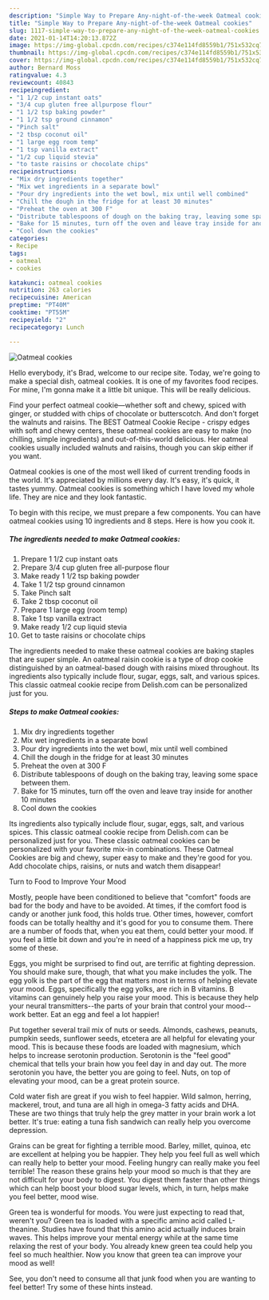 ```yaml
---
description: "Simple Way to Prepare Any-night-of-the-week Oatmeal cookies"
title: "Simple Way to Prepare Any-night-of-the-week Oatmeal cookies"
slug: 1117-simple-way-to-prepare-any-night-of-the-week-oatmeal-cookies
date: 2021-01-14T14:20:13.872Z
image: https://img-global.cpcdn.com/recipes/c374e114fd8559b1/751x532cq70/oatmeal-cookies-recipe-main-photo.jpg
thumbnail: https://img-global.cpcdn.com/recipes/c374e114fd8559b1/751x532cq70/oatmeal-cookies-recipe-main-photo.jpg
cover: https://img-global.cpcdn.com/recipes/c374e114fd8559b1/751x532cq70/oatmeal-cookies-recipe-main-photo.jpg
author: Bernard Moss
ratingvalue: 4.3
reviewcount: 40843
recipeingredient:
- "1 1/2 cup instant oats"
- "3/4 cup gluten free allpurpose flour"
- "1 1/2 tsp baking powder"
- "1 1/2 tsp ground cinnamon"
- "Pinch salt"
- "2 tbsp coconut oil"
- "1 large egg room temp"
- "1 tsp vanilla extract"
- "1/2 cup liquid stevia"
- "to taste raisins or chocolate chips"
recipeinstructions:
- "Mix dry ingredients together"
- "Mix wet ingredients in a separate bowl"
- "Pour dry ingredients into the wet bowl, mix until well combined"
- "Chill the dough in the fridge for at least 30 minutes"
- "Preheat the oven at 300 F"
- "Distribute tablespoons of dough on the baking tray, leaving some space between them."
- "Bake for 15 minutes, turn off the oven and leave tray inside for another 10 minutes"
- "Cool down the cookies"
categories:
- Recipe
tags:
- oatmeal
- cookies

katakunci: oatmeal cookies 
nutrition: 263 calories
recipecuisine: American
preptime: "PT40M"
cooktime: "PT55M"
recipeyield: "2"
recipecategory: Lunch

---
```



![Oatmeal cookies](https://img-global.cpcdn.com/recipes/c374e114fd8559b1/751x532cq70/oatmeal-cookies-recipe-main-photo.jpg)

Hello everybody, it's Brad, welcome to our recipe site. Today, we're going to make a special dish, oatmeal cookies. It is one of my favorites food recipes. For mine, I'm gonna make it a little bit unique. This will be really delicious.

Find your perfect oatmeal cookie—whether soft and chewy, spiced with ginger, or studded with chips of chocolate or butterscotch. And don&#39;t forget the walnuts and raisins. The BEST Oatmeal Cookie Recipe - crispy edges with soft and chewy centers, these oatmeal cookies are easy to make (no chilling, simple ingredients) and out-of-this-world delicious. Her oatmeal cookies usually included walnuts and raisins, though you can skip either if you want.

Oatmeal cookies is one of the most well liked of current trending foods in the world. It's appreciated by millions every day. It's easy, it's quick, it tastes yummy. Oatmeal cookies is something which I have loved my whole life. They are nice and they look fantastic.


To begin with this recipe, we must prepare a few components. You can have oatmeal cookies using 10 ingredients and 8 steps. Here is how you cook it.

<!--inarticleads1-->

##### The ingredients needed to make Oatmeal cookies:

1. Prepare 1 1/2 cup instant oats
1. Prepare 3/4 cup gluten free all-purpose flour
1. Make ready 1 1/2 tsp baking powder
1. Take 1 1/2 tsp ground cinnamon
1. Take Pinch salt
1. Take 2 tbsp coconut oil
1. Prepare 1 large egg (room temp)
1. Take 1 tsp vanilla extract
1. Make ready 1/2 cup liquid stevia
1. Get to taste raisins or chocolate chips


The ingredients needed to make these oatmeal cookies are baking staples that are super simple. An oatmeal raisin cookie is a type of drop cookie distinguished by an oatmeal-based dough with raisins mixed throughout. Its ingredients also typically include flour, sugar, eggs, salt, and various spices. This classic oatmeal cookie recipe from Delish.com can be personalized just for you. 

<!--inarticleads2-->

##### Steps to make Oatmeal cookies:

1. Mix dry ingredients together
1. Mix wet ingredients in a separate bowl
1. Pour dry ingredients into the wet bowl, mix until well combined
1. Chill the dough in the fridge for at least 30 minutes
1. Preheat the oven at 300 F
1. Distribute tablespoons of dough on the baking tray, leaving some space between them.
1. Bake for 15 minutes, turn off the oven and leave tray inside for another 10 minutes
1. Cool down the cookies


Its ingredients also typically include flour, sugar, eggs, salt, and various spices. This classic oatmeal cookie recipe from Delish.com can be personalized just for you. These classic oatmeal cookies can be personalized with your favorite mix-in combinations. These Oatmeal Cookies are big and chewy, super easy to make and they&#39;re good for you. Add chocolate chips, raisins, or nuts and watch them disappear! 

Turn to Food to Improve Your Mood


Mostly, people have been conditioned to believe that "comfort" foods are bad for the body and have to be avoided. At times, if the comfort food is candy or another junk food, this holds true. Other times, however, comfort foods can be totally healthy and it's good for you to consume them. There are a number of foods that, when you eat them, could better your mood. If you feel a little bit down and you're in need of a happiness pick me up, try some of these.

Eggs, you might be surprised to find out, are terrific at fighting depression. You should make sure, though, that what you make includes the yolk. The egg yolk is the part of the egg that matters most in terms of helping elevate your mood. Eggs, specifically the egg yolks, are rich in B vitamins. B vitamins can genuinely help you raise your mood. This is because they help your neural transmitters--the parts of your brain that control your mood--work better. Eat an egg and feel a lot happier!

Put together several trail mix of nuts or seeds. Almonds, cashews, peanuts, pumpkin seeds, sunflower seeds, etcetera are all helpful for elevating your mood. This is because these foods are loaded with magnesium, which helps to increase serotonin production. Serotonin is the "feel good" chemical that tells your brain how you feel day in and day out. The more serotonin you have, the better you are going to feel. Nuts, on top of elevating your mood, can be a great protein source.

Cold water fish are great if you wish to feel happier. Wild salmon, herring, mackerel, trout, and tuna are all high in omega-3 fatty acids and DHA. These are two things that truly help the grey matter in your brain work a lot better. It's true: eating a tuna fish sandwich can really help you overcome depression. 

Grains can be great for fighting a terrible mood. Barley, millet, quinoa, etc are excellent at helping you be happier. They help you feel full as well which can really help to better your mood. Feeling hungry can really make you feel terrible! The reason these grains help your mood so much is that they are not difficult for your body to digest. You digest them faster than other things which can help boost your blood sugar levels, which, in turn, helps make you feel better, mood wise.

Green tea is wonderful for moods. You were just expecting to read that, weren't you? Green tea is loaded with a specific amino acid called L-theanine. Studies have found that this amino acid actually induces brain waves. This helps improve your mental energy while at the same time relaxing the rest of your body. You already knew green tea could help you feel so much healthier. Now you know that green tea can improve your mood as well!

See, you don't need to consume all that junk food when you are wanting to feel better! Try  some  of  these  hints  instead.

